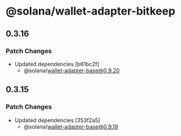 # @solana/wallet-adapter-bitkeep

## 0.3.16

### Patch Changes

-   Updated dependencies [b61bc2f]
    -   @solana/wallet-adapter-base@0.9.20

## 0.3.15

### Patch Changes

-   Updated dependencies [353f2a5]
    -   @solana/wallet-adapter-base@0.9.19

